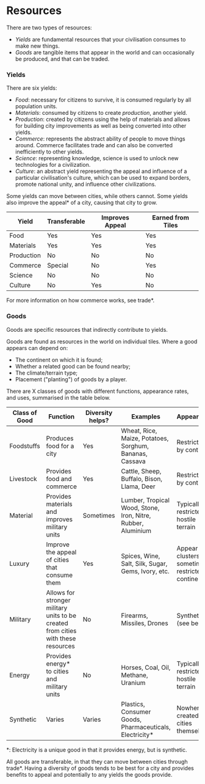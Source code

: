 # Resources

There are two types of resources: 
 - *Yields* are fundamental resources that your civilisation consumes to make new things.
 - *Goods* are tangible items that appear in the world and can occasionally be produced, and that can be traded. 

### Yields

There are six yields:
 - *Food*: necessary for citizens to survive, it is consumed regularly by all population units.
 - *Materials*: consumed by citizens to create *production*, another yield. 
 - *Production*: created by citizens using the help of materials and allows for building city improvements as well as being converted into other yields.
 - *Commerce*: represents the abstract ability of people to move things around. Commerce facilitates trade and can also be converted inefficiently to other yields.
 - *Science*: representing knowledge, science is used to unlock new technologies for a civilization.
 - *Culture*: an abstract yield representing the appeal and influence of a particular civilisation's culture, which can be used to expand borders, promote national unity, and influence other civilizations. 

Some yields can move between cities, while others cannot. Some yields also improve the appeal* of a city, causing that city to grow. 

| Yield      | Transferable | Improves Appeal | Earned from Tiles |
|------------|--------------|-----------------|-------------------|
| Food       | Yes          | Yes             | Yes               |
| Materials  | Yes          | Yes             | Yes               |
| Production | No           | No              | No                |
| Commerce   | Special      | No              | Yes               |
| Science    | No           | No              | No                |
| Culture    | No           | Yes             | No                |

For more information on how commerce works, see trade*. 

### Goods

Goods are specific resources that indirectly contribute to yields. 

Goods are found as resources in the world on individual tiles. Where a good appears can depend on:
 - The continent on which it is found;
 - Whether a related good can be found nearby;
 - The climate/terrain type;
 - Placement ("planting") of goods by a player.

There are X classes of goods with different functions, appearance rates, and uses, summarised in the table below.

| Class of Good | Function                                                                          | Diversity helps? | Examples                                                     | Appearance                                            | Replantable                     |
|---------------|-----------------------------------------------------------------------------------|------------------|--------------------------------------------------------------|-------------------------------------------------------|---------------------------------|
| Foodstuffs    | Produces food for a city                                                          | Yes              | Wheat, Rice, Maize, Potatoes, Sorghum, Bananas, Cassava      | Restricted by continent                               | Yes                             |
| Livestock     | Provides food and commerce                                                        | Yes              | Cattle, Sheep, Buffalo, Bison, Llama, Deer                   | Restricted by continent                               | Yes                             |
| Material      | Provides materials and improves military units                                    | Sometimes        | Lumber, Tropical Wood, Stone, Iron, Nitre, Rubber, Aluminium | Typically restricted to hostile terrain               | No                              |
| Luxury        | Improve the appeal of cities that consume them                                    | Yes              | Spices, Wine, Salt, Silk, Sugar, Gems, Ivory, etc.           | Appear in clusters, sometimes restricted by continent | Only if restricted by continent |
| Military      | Allows for stronger military units to be created from cities with these resources | No               | Firearms, Missiles, Drones                                   | Synthetic (see below)                                 |                                 |
| Energy        | Provides energy* to cities and military units                                     | No               | Horses, Coal, Oil, Methane, Uranium                          | Typically restricted to hostile terrain               | No, except Horses               |
| Synthetic     | Varies                                                                            | Varies           | Plastics, Consumer Goods, Pharmaceuticals, Electricity*      | Nowhere; created by cities themselves                 | N/A                             |

*: Electricity is a unique good in that it provides energy, but is synthetic. 

All goods are transferable, in that they can move between cities through trade*. Having a diversity of goods tends to be best for a city and provides benefits to appeal and potentially to any yields the goods provide. 

